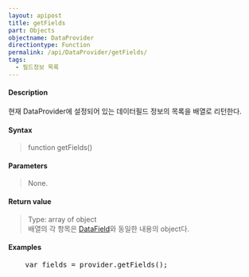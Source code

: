 ```yaml
---
layout: apipost
title: getFields
part: Objects
objectname: DataProvider
directiontype: Function
permalink: /api/DataProvider/getFields/
tags:
  - 필드정보 목록
---
```



#### Description

 현재 DataProvider에 설정되어 있는 데이터필드 정보의 목록을 배열로 리턴한다.

#### Syntax

> function getFields()

#### Parameters

> None.

#### Return value

> Type: array of object  
> 배열의 각 항목은 [DataField](/api/types/DataField/)와 동일한 내용의 object다.

#### Examples 

<pre class="prettyprint">
    var fields = provider.getFields();
</pre>


